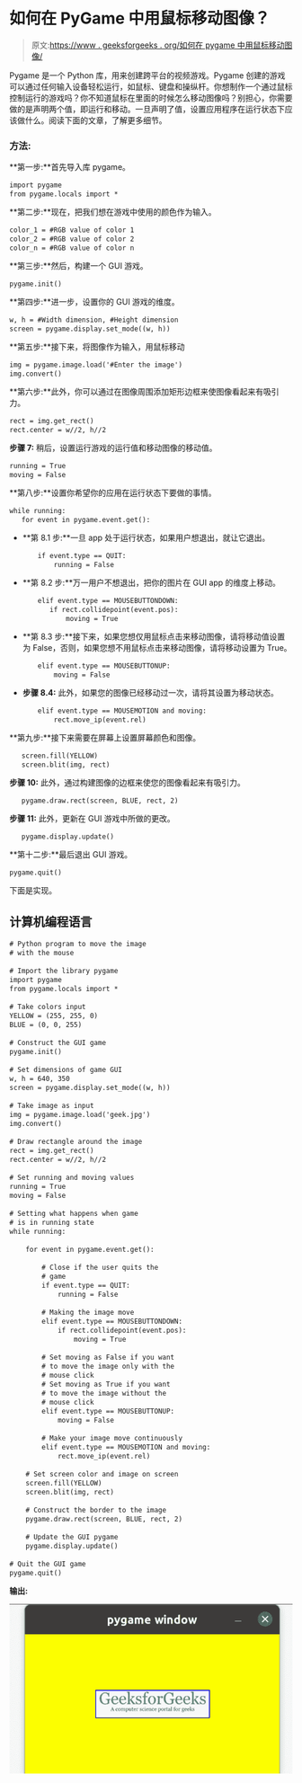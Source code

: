 # 如何在 PyGame 中用鼠标移动图像？

> 原文:[https://www . geeksforgeeks . org/如何在 pygame 中用鼠标移动图像/](https://www.geeksforgeeks.org/how-to-move-an-image-with-the-mouse-in-pygame/)

Pygame 是一个 Python 库，用来创建跨平台的视频游戏。Pygame 创建的游戏可以通过任何输入设备轻松运行，如鼠标、键盘和操纵杆。你想制作一个通过鼠标控制运行的游戏吗？你不知道鼠标在里面的时候怎么移动图像吗？别担心，你需要做的是声明两个值，即运行和移动。一旦声明了值，设置应用程序在运行状态下应该做什么。阅读下面的文章，了解更多细节。

### 方法:

**第一步:**首先导入库 pygame。

```
import pygame
from pygame.locals import *
```

**第二步:**现在，把我们想在游戏中使用的颜色作为输入。

```
color_1 = #RGB value of color 1
color_2 = #RGB value of color 2
color_n = #RGB value of color n
```

**第三步:**然后，构建一个 GUI 游戏。

```
pygame.init()
```

**第四步:**进一步，设置你的 GUI 游戏的维度。

```
w, h = #Width dimension, #Height dimension
screen = pygame.display.set_mode((w, h))
```

**第五步:**接下来，将图像作为输入，用鼠标移动

```
img = pygame.image.load('#Enter the image')
img.convert()
```

**第六步:**此外，你可以通过在图像周围添加矩形边框来使图像看起来有吸引力。

```
rect = img.get_rect()
rect.center = w//2, h//2
```

**步骤 7:** 稍后，设置运行游戏的运行值和移动图像的移动值。

```
running = True
moving = False
```

**第八步:**设置你希望你的应用在运行状态下要做的事情。

```
while running:
   for event in pygame.event.get():
```

*   **第 8.1 步:**一旦 app 处于运行状态，如果用户想退出，就让它退出。

```
       if event.type == QUIT:
           running = False
```

*   **第 8.2 步:**万一用户不想退出，把你的图片在 GUI app 的维度上移动。

```
       elif event.type == MOUSEBUTTONDOWN:
          if rect.collidepoint(event.pos):
              moving = True  
```

*   **第 8.3 步:**接下来，如果您想仅用鼠标点击来移动图像，请将移动值设置为 False，否则，如果您想不用鼠标点击来移动图像，请将移动设置为 True。

```
       elif event.type == MOUSEBUTTONUP:          
           moving = False
```

*   **步骤 8.4:** 此外，如果您的图像已经移动过一次，请将其设置为移动状态。

```
       elif event.type == MOUSEMOTION and moving:
           rect.move_ip(event.rel)  
```

**第九步:**接下来需要在屏幕上设置屏幕颜色和图像。

```
   screen.fill(YELLOW)
   screen.blit(img, rect)
```

**步骤 10:** 此外，通过构建图像的边框来使您的图像看起来有吸引力。

```
   pygame.draw.rect(screen, BLUE, rect, 2)
```

**步骤 11:** 此外，更新在 GUI 游戏中所做的更改。

```
   pygame.display.update()
```

**第十二步:**最后退出 GUI 游戏。

```
pygame.quit()
```

下面是实现。

## 计算机编程语言

```
# Python program to move the image
# with the mouse

# Import the library pygame
import pygame
from pygame.locals import *

# Take colors input
YELLOW = (255, 255, 0)
BLUE = (0, 0, 255)

# Construct the GUI game
pygame.init()

# Set dimensions of game GUI
w, h = 640, 350
screen = pygame.display.set_mode((w, h))

# Take image as input
img = pygame.image.load('geek.jpg')
img.convert()

# Draw rectangle around the image
rect = img.get_rect()
rect.center = w//2, h//2

# Set running and moving values
running = True
moving = False

# Setting what happens when game
# is in running state
while running:

    for event in pygame.event.get():

        # Close if the user quits the
        # game
        if event.type == QUIT:
            running = False

        # Making the image move
        elif event.type == MOUSEBUTTONDOWN:
            if rect.collidepoint(event.pos):
                moving = True

        # Set moving as False if you want
        # to move the image only with the
        # mouse click
        # Set moving as True if you want
        # to move the image without the
        # mouse click
        elif event.type == MOUSEBUTTONUP:
            moving = False

        # Make your image move continuously
        elif event.type == MOUSEMOTION and moving:
            rect.move_ip(event.rel)

    # Set screen color and image on screen
    screen.fill(YELLOW)
    screen.blit(img, rect)

    # Construct the border to the image
    pygame.draw.rect(screen, BLUE, rect, 2)

    # Update the GUI pygame
    pygame.display.update()

# Quit the GUI game
pygame.quit()
```

**输出:**

![pygame move image mouse](img/7bfe8e19a43a0686090a5d80faca77c4.png)